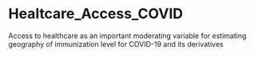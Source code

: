 # Healtcare_Access_COVID
Access to healthcare as an important moderating variable for estimating geography of immunization level for COVID-19 and its derivatives
